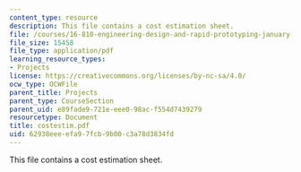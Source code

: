```yaml
---
content_type: resource
description: This file contains a cost estimation sheet.
file: /courses/16-810-engineering-design-and-rapid-prototyping-january-iap-2005/62938eeeefa97fcb9b00c3a78d3834fd_costestim.pdf
file_size: 15458
file_type: application/pdf
learning_resource_types:
- Projects
license: https://creativecommons.org/licenses/by-nc-sa/4.0/
ocw_type: OCWFile
parent_title: Projects
parent_type: CourseSection
parent_uid: e89fade9-721e-eee0-98ac-f554d7439279
resourcetype: Document
title: costestim.pdf
uid: 62938eee-efa9-7fcb-9b00-c3a78d3834fd
---
```

This file contains a cost estimation sheet.